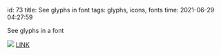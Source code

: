 id: 73
title: See glyphs in font
tags: glyphs, icons, fonts
time: 2021-06-29 04:27:59

See glyphs in a font

![](http://localhost/bkmks_fotos/pics/43)
[LINK](https://tinyurl.com/yggxn32x)
